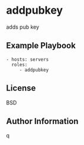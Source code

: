 addpubkey
=========

adds pub key

Example Playbook
----------------

    - hosts: servers
      roles:
         - addpubkey

License
-------

BSD

Author Information
------------------

q
